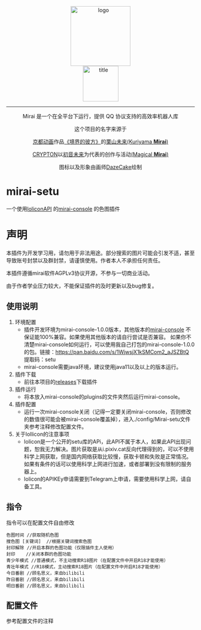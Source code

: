 <div align="center">
   <img width="160" src="http://img.mamoe.net/2020/02/16/a759783b42f72.png" alt="logo"></br>


   <img width="95" src="http://img.mamoe.net/2020/02/16/c4aece361224d.png" alt="title">

----
Mirai 是一个在全平台下运行，提供 QQ 协议支持的高效率机器人库

这个项目的名字来源于
     <p><a href = "http://www.kyotoanimation.co.jp/">京都动画</a>作品<a href = "https://zh.moegirl.org/zh-hans/%E5%A2%83%E7%95%8C%E7%9A%84%E5%BD%BC%E6%96%B9">《境界的彼方》</a>的<a href = "https://zh.moegirl.org/zh-hans/%E6%A0%97%E5%B1%B1%E6%9C%AA%E6%9D%A5">栗山未来(Kuriyama <b>Mirai</b>)</a></p>
     <p><a href = "https://www.crypton.co.jp/">CRYPTON</a>以<a href = "https://www.crypton.co.jp/miku_eng">初音未来</a>为代表的创作与活动<a href = "https://magicalmirai.com/2019/index_en.html">(Magical <b>Mirai</b>)</a></p>
图标以及形象由画师<a href = "">DazeCake</a>绘制
</div>

# mirai-setu
一个使用[loliconAPI](https://api.lolicon.app/#/setu) 的[mirai-console](https://github.com/mamoe/mirai-console) 的色图插件

# 声明
本插件为开发学习用，请勿用于非法用途。部分搜索的图片可能会引发不适，甚至导致账号封禁以及群封禁，请谨慎使用。作者本人不承担任何责任。

本插件遵循mirai软件AGPLv3协议开源，不参与一切商业活动。

由于作者学业压力较大，不能保证插件的及时更新以及bug修复。

## 使用说明
1. 环境配置
    - 插件开发环境为mirai-console-1.0.0版本，其他版本的[mirai-console](https://github.com/mamoe/mirai-console) 不保证能100%兼容。如果使用其他版本的请自行尝试是否兼容。
    如果你不清楚mirai-console如何运行，可以使用我自己打包的mirai-console-1.0.0的包。链接：https://pan.baidu.com/s/1WjwsjX1kSMCom2_aJSZBtQ 提取码：setu
    - mirai-console需要java环境，建议使用java11以及以上的版本运行。
2. 插件下载
    - 前往本项目的[releases](https://github.com/meaningtree/mirai-setu/releases)下载插件
3. 插件运行
    - 将本放入mirai-console的plugins的文件夹然后运行mirai-console。
4. 插件配置
    - 运行一次mirai-console关闭（记得一定要关闭mirai-console，否则修改的数值很可能会被mirai-console覆盖掉），进入./config/Mirai-setu文件夹参考注释修改配置文件。
5. 关于lollicon的注意事项
    - lolicon是一个公开的setu库的APi，此API不属于本人，如果此API出现问题，恕我无力解决。图片获取是从i.pixiv.cat反向代理得到的，可以不使用科学上网获取，但是国内网络获取比较慢，获取卡顿和失败是正常情况。如果有条件的话可以使用科学上网进行加速，或者部署到没有限制的服务器上。
    - lolicon的APIKEy申请需要到Telegram上申请，需要使用科学上网，请自备工具。
## 指令
指令可以在配置文件自由修改

    色图时间 //获取随机色图
    搜色图 [关键词]  //根据关键词搜索色图
    封印解除 //开启本群的色图功能（仅限插件主人使用）
    封印    //关闭本群的色图功能
    青少年模式 //普通模式，不主动搜索R18图片（在配置文件中开启R18才能使用）
    青壮年模式 //R18模式，主动搜索R18图片（在配置文件中开启R18才能使用）
    今日番剧 //顾名思义，来自bilibili
    昨日番剧 //顾名思义，来自bilibili
    明日番剧 //顾名思义，来自bilibili

## 配置文件
参考配置文件的注释